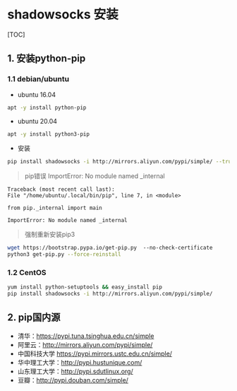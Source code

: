# shadowsocks 安装

[TOC]

## 1. 安装python-pip

### 1.1 debian/ubuntu

- ubuntu 16.04

```bash
apt -y install python-pip
```

- ubuntu 20.04

```bash
apt -y install python3-pip
```

- 安装

```bash
pip install shadowsocks -i http://mirrors.aliyun.com/pypi/simple/ --trusted-host mirrors.aliyun.com
```

> pip错误 ImportError: No module named _internal

```text
Traceback (most recent call last):
File "/home/ubuntu/.local/bin/pip", line 7, in <module>

from pip._internal import main

ImportError: No module named _internal
```

> 强制重新安装pip3

```bash
wget https://bootstrap.pypa.io/get-pip.py  --no-check-certificate
python3 get-pip.py --force-reinstall
```

### 1.2 CentOS

```bash
yum install python-setuptools && easy_install pip
pip install shadowsocks -i http://mirrors.aliyun.com/pypi/simple/
```

## 2. pip国内源

- 清华：https://pypi.tuna.tsinghua.edu.cn/simple
- 阿里云：http://mirrors.aliyun.com/pypi/simple/
- 中国科技大学 https://pypi.mirrors.ustc.edu.cn/simple/
- 华中理工大学：http://pypi.hustunique.com/
- 山东理工大学：http://pypi.sdutlinux.org/
- 豆瓣：http://pypi.douban.com/simple/
